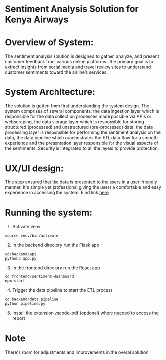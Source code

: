 # Sentiment Analysis Solution for Kenya Airways
# Overview of System: 
The sentiment analysis solution is designed to gather, analyze, and present customer feedback from various online platforms. The primary goal is to extract insights from social media and travel review sites to understand customer sentiments toward the airline’s services. 

# System Architecture: 
The solution is gotten from first understanding the system design. The system comprises of several components; the data ingestion layer which is responsible for the data collection processes made possible via APIs or webscraping, the data storage layer which is responsible for storing structured (processed) and unstructured (pre-processed) data, the data processing layer is responsible for performing the sentiment analysis on the data, the data pipeline which orachestrates the ETL data flow for a smooth experience and the presentation layer responsible for the visual aspects of the sentiments. Security is integrated to all the layers to provide protection. 

# UX/UI design:
This step ensured that the data is presented to the users in a user-friendly manner. It's simple yet professional giving the users a comfortable and easy experience in accessing the system. Find link [here](https://www.figma.com/design/aW4y44FrMp1kq3GVuohP6t/KQ?node-id=0-1&t=1ZIjp5sfj0isziAV-1)

# Running the system:
1. Activate venv

`source venv/bin/activate 
`

2. In the backend directory run the Flask app

```
cd/backend/api
python3 app.py
```

3. In the frontend directory run the React app

```
cd frontend/sentiment-dashboard
npm start
```

4. Trigger the data pipeline to start the ETL process

```
cd backend/data_pipeline
python pipeline.py
```

5. Install the extension vscode-pdf (optional) where needed to access the report
  
# Note
There's room for adjustments and improvements in the overal solution 
